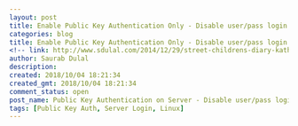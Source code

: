 ```yaml
---
layout: post
title: Enable Public Key Authentication Only - Disable user/pass login for security
categories: blog
title: Enable Public Key Authentication Only - Disable user/pass login for security
<!-- link: http://www.sdulal.com/2014/12/29/street-childrens-diary-kathmandu-nepal/ -->
author: Saurab Dulal
description: 
created: 2018/10/04 18:21:34
created_gmt: 2018/10/04 18:21:34
comment_status: open
post_name: Public Key Authentication on Server - Disable user/pass login
tags: [Public Key Auth, Server Login, Linux]
---
```


<style>
body {
text-align: justify}
</style>




